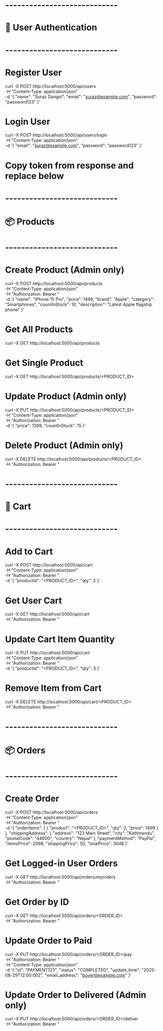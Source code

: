 # ----------------------------
# 🔑 User Authentication
# ----------------------------

# Register User
curl -X POST http://localhost:5000/api/users \
  -H "Content-Type: application/json" \
  -d '{
    "name": "Suraz Dangol",
    "email": "suraz@example.com",
    "password": "password123"
  }'

# Login User
curl -X POST http://localhost:5000/api/users/login \
  -H "Content-Type: application/json" \
  -d '{
    "email": "suraz@example.com",
    "password": "password123"
  }'
# Copy token from response and replace <TOKEN> below


# ----------------------------
# 📦 Products
# ----------------------------

# Create Product (Admin only)
curl -X POST http://localhost:5000/api/products \
  -H "Content-Type: application/json" \
  -H "Authorization: Bearer <TOKEN>" \
  -d '{
    "name": "iPhone 15 Pro",
    "price": 1499,
    "brand": "Apple",
    "category": "Smartphones",
    "countInStock": 10,
    "description": "Latest Apple flagship phone"
  }'

# Get All Products
curl -X GET http://localhost:5000/api/products

# Get Single Product
curl -X GET http://localhost:5000/api/products/<PRODUCT_ID>

# Update Product (Admin only)
curl -X PUT http://localhost:5000/api/products/<PRODUCT_ID> \
  -H "Content-Type: application/json" \
  -H "Authorization: Bearer <TOKEN>" \
  -d '{
    "price": 1399,
    "countInStock": 15
  }'

# Delete Product (Admin only)
curl -X DELETE http://localhost:5000/api/products/<PRODUCT_ID> \
  -H "Authorization: Bearer <TOKEN>"


# ----------------------------
# 🛒 Cart
# ----------------------------

# Add to Cart
curl -X POST http://localhost:5000/api/cart \
  -H "Content-Type: application/json" \
  -H "Authorization: Bearer <TOKEN>" \
  -d '{
    "productId": "<PRODUCT_ID>",
    "qty": 2
  }'

# Get User Cart
curl -X GET http://localhost:5000/api/cart \
  -H "Authorization: Bearer <TOKEN>"

# Update Cart Item Quantity
curl -X PUT http://localhost:5000/api/cart \
  -H "Content-Type: application/json" \
  -H "Authorization: Bearer <TOKEN>" \
  -d '{
    "productId": "<PRODUCT_ID>",
    "qty": 3
  }'

# Remove Item from Cart
curl -X DELETE http://localhost:5000/api/cart/<PRODUCT_ID> \
  -H "Authorization: Bearer <TOKEN>"


# ----------------------------
# 📦 Orders
# ----------------------------

# Create Order
curl -X POST http://localhost:5000/api/orders \
  -H "Content-Type: application/json" \
  -H "Authorization: Bearer <TOKEN>" \
  -d '{
    "orderItems": [
      {
        "product": "<PRODUCT_ID>",
        "qty": 2,
        "price": 1499
      }
    ],
    "shippingAddress": {
      "address": "123 Main Street",
      "city": "Kathmandu",
      "postalCode": "44600",
      "country": "Nepal"
    },
    "paymentMethod": "PayPal",
    "itemsPrice": 2998,
    "shippingPrice": 50,
    "totalPrice": 3048
  }'

# Get Logged-in User Orders
curl -X GET http://localhost:5000/api/orders/myorders \
  -H "Authorization: Bearer <TOKEN>"

# Get Order by ID
curl -X GET http://localhost:5000/api/orders/<ORDER_ID> \
  -H "Authorization: Bearer <TOKEN>"

# Update Order to Paid
curl -X PUT http://localhost:5000/api/orders/<ORDER_ID>/pay \
  -H "Authorization: Bearer <TOKEN>" \
  -H "Content-Type: application/json" \
  -d '{
    "id": "PAYMENT123",
    "status": "COMPLETED",
    "update_time": "2025-08-29T12:00:00Z",
    "email_address": "buyer@example.com"
  }'

# Update Order to Delivered (Admin only)
curl -X PUT http://localhost:5000/api/orders/<ORDER_ID>/deliver \
  -H "Authorization: Bearer <TOKEN>"
